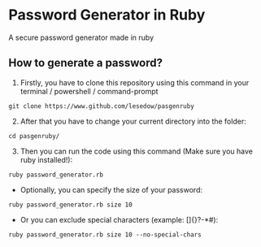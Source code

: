 # Password Generator in Ruby
A secure password generator made in ruby
## How to generate a password?
1. Firstly, you have to clone this repository using this command in your terminal / powershell / command-prompt

`git clone https://www.github.com/lesedow/pasgenruby`

2. After that you have to change your current directory into the folder:
```
cd pasgenruby/
```
3. Then you can run the code using this command (Make sure you have ruby installed!):
```
ruby password_generator.rb
```

- Optionally, you can specify the size of your password:
```
ruby password_generator.rb size 10
```

- Or you can exclude special characters (example: []{}?-*#):
```
ruby password_generator.rb size 10 --no-special-chars
```